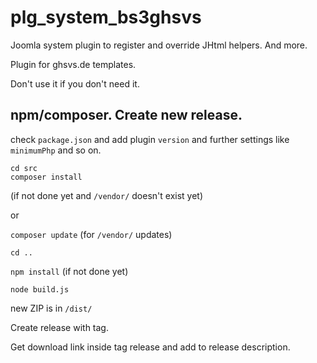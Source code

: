 # plg_system_bs3ghsvs
Joomla system plugin to register and override JHtml helpers. And more.

Plugin for ghsvs.de templates.

Don't use it if you don't need it.

## npm/composer. Create new release.

check `package.json` and add plugin `version` and further settings like `minimumPhp` and so on. 

```
cd src
composer install
```
(if not done yet and `/vendor/` doesn't exist yet)

or

`composer update`
(for `/vendor/` updates)

`cd ..`

`npm install` (if not done yet)

`node build.js`

new ZIP is in `/dist/`

Create release with tag.

Get download link inside tag release and add to release description.

